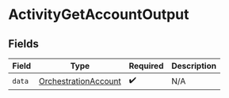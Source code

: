 # ActivityGetAccountOutput


## Fields

| Field                                                               | Type                                                                | Required                                                            | Description                                                         |
| ------------------------------------------------------------------- | ------------------------------------------------------------------- | ------------------------------------------------------------------- | ------------------------------------------------------------------- |
| `data`                                                              | [OrchestrationAccount](../../models/shared/OrchestrationAccount.md) | :heavy_check_mark:                                                  | N/A                                                                 |